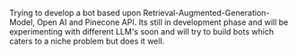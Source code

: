 Trying to develop a bot based upon Retrieval-Augmented-Generation-Model, Open AI and Pinecone API.
Its still in development phase and will be experimenting with different LLM's soon and will try to build bots which caters to a niche problem but does it well. 
